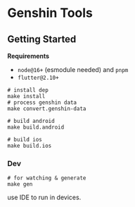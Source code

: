 # Genshin Tools

## Getting Started

**Requirements**

* `node@16+` (esmodule needed) and `pnpm`
* `flutter@2.10+`

```shell
# install dep
make install
# process genshin data
make convert.genshin-data

# build android
make build.android

# build ios
make build.ios
```

### Dev

```shell
# for watching & generate
make gen
```

use IDE to run in devices.